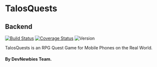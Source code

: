 # TalosQuests

## Backend
[![Build Status](https://api.travis-ci.org/DevNewbies/TalosQuests.svg?branch=master)](https://travis-ci.org/DevNewbies/TalosQuests)
[![Coverage Status](https://coveralls.io/repos/github/DevNewbies/TalosQuests/badge.svg?branch=master)](https://coveralls.io/github/DevNewbies/TalosQuests?branch=master)
![Version](http://talosquests.devian.gr/badge.svg?type=version&nocache=5)

TalosQuests is an RPG Quest Game for Mobile Phones on the Real World.

#### By DevNewbies Team.